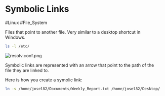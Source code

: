 # Symbolic Links
#Linux #File_System

Files that point to another file. Very similar to a desktop shortcut in Windows.

```bash
ls -l /etc/
``` 
![resolv.conf.png](../Images/resolv.conf.png)

Symbolic links are represented with an arrow that point to the path of the file they are linked to.

Here is how you create a symolic link:
```bash
ln -s /home/josel82/Documents/Weekly_Report.txt /home/josel82/Desktop/
```



